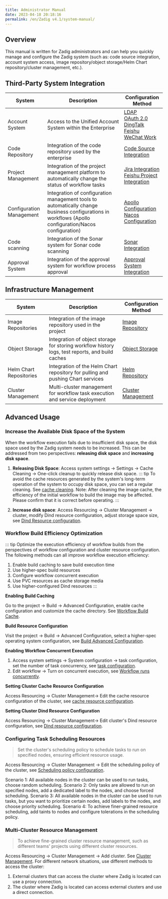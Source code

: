 ```yaml
---
title: Administrator Manual
date: 2023-04-18 20:18:16
permalink: /en/Zadig v4.1/system-manual/
---
```


## Overview

This manual is written for Zadig administrators and can help you quickly manage and configure the Zadig system (such as: code source integration, account system access, image repository/object storage/Helm Chart repository/cluster management, etc.).

## Third-Party System Integration

|System       |  Description                            | Configuration Method |
| ---------- | ---------------------------------| -------|
| Account System | Access to the Unified Account System within the Enterprise |[LDAP](/en/Zadig%20v4.1/settings/account/ldap/)<br>[OAuth 2.0](/en/Zadig%20v4.1/settings/account/oauth2/)<br>[DingTalk](/en/Zadig%20v4.1/settings/account/dingding/)<br>[Feishu](/en/Zadig%20v4.1/settings/account/lark/)<br>[WeChat Work](/en/Zadig%20v4.1/settings/account/workwx/)|
| Code Repository | Integration of the code repository used by the enterprise |[Code Source Integration](/en/Zadig%20v4.1/settings/codehost/overview/)|
| Project Management | Integration of the project management platform to automatically change the status of workflow tasks |[Jira Integration](/en/Zadig%20v4.1/settings/jira/)<br>[Feishu Project Integration](/en/Zadig%20v4.1/settings/lark/)|
| Configuration Management | Integration of configuration management tools to automatically change business configurations in workflows (Apollo configuration/Nacos configuration) |[Apollo Configuration](/en/Zadig%20v4.1/settings/configsystem/apollo/)<br>[Nacos Configuration](/en/Zadig%20v4.1/settings/configsystem/nacos/)|
| Code scanning | Integration of the Sonar system for Sonar code scanning |[Sonar Integration](/en/Zadig%20v4.1/settings/sonar/)|
| Approval System | Integration of the approval system for workflow process approval |[Approval System Integration](/en/Zadig%20v4.1/settings/approval/)|

## Infrastructure Management

|System       |  Description                            | Configuration Method |
| ---------- | ---------------------------------| -------|
| Image Repositories | Integration of the image repository used in the project |[Image Repository](/en/Zadig%20v4.1/settings/image-registry/)|
| Object Storage | Integration of object storage for storing workflow history logs, test reports, and build caches |[Object Storage](/en/Zadig%20v4.1/settings/object-storage/)|
| Helm Chart Repositories | Integration of the Helm Chart repository for pulling and pushing Chart services |[Helm Repository](/en/Zadig%20v4.1/settings/helm/)|
| Cluster Management | Multi-cluster management for workflow task execution and service deployment |[Cluster Management](/en/Zadig%20v4.1/pages/cluster_manage/)|

## Advanced Usage

### Increase the Available Disk Space of the System

When the workflow execution fails due to insufficient disk space, the disk space used by the Zadig system needs to be increased. This can be addressed from two perspectives: **releasing disk space** and **increasing disk space**.

1. **Releasing Disk Space**: Access system settings -> Settings -> Cache Cleaning -> One-click cleanup to quickly release disk space.
::: tip
To avoid the cache resources generated by the system's long-term operation of the system to occupy disk space, you can set a regular cleaning. See [cache cleaning](/en/Zadig%20v4.1/settings/system-settings/#%E7%BC%93%E5%AD%98%E6%B8%85%E7%90%86).
Note: After cleaning the image cache, the efficiency of the initial workflow to build the image may be affected. Please confirm that it is correct before operating.
:::

2. **Increase disk space**: Access Resourcing -> Cluster Management -> cluster, modify Dind resource configuration, adjust storage space size, see [Dind Resource configuration](/en/Zadig%20v4.1/pages/cluster_manage/#dind-%E8%B5%84%E6%BA%90%E9%85%8D%E7%BD%AE).

### Workflow Build Efficiency Optimization

::: tip
Optimize the execution efficiency of workflow builds from the perspectives of workflow configuration and cluster resource configuration. The following methods can all improve workflow execution efficiency:
1. Enable build caching to save build execution time
2. Use higher-spec build resources
3. Configure workflow concurrent execution
4. Use PVC resources as cache storage media
5. Use higher-configured Dind resources
:::

**Enabling Build Caching**

Go to the project -> Build -> Advanced Configuration, enable cache configuration and customize the cache directory. See [Workflow Build Cache](/en/Zadig%20v4.1/workflow/cache/#%E5%B7%A5%E4%BD%9C%E7%A9%BA%E9%97%B4%E7%BC%93%E5%AD%98).

**Build Resource Configuration**

Visit the project -> Build -> Advanced Configuration, select a higher-spec operating system configuration, see [Build Advanced Configuration](/en/Zadig%20v4.1/project/build/#%E9%AB%98%E7%BA%A7%E9%85%8D%E7%BD%AE).

**Enabling Workflow Concurrent Execution**

1. Access system settings -> System configuration -> task configuration, set the number of task concurrency, see [task configuration](/en/Zadig%20v4.1/settings/system-settings/#%E4%BB%BB%E5%8A%A1%E9%85%8D%E7%BD%AE).
2. Edit workflow -> Turn on concurrent execution, see [Workflow runs concurrently](/en/Zadig%20v4.1/project/common-workflow/#%E9%AB%98%E7%BA%A7%E9%85%8D%E7%BD%AE).

**Setting Cluster Cache Resource Configuration**

Access Resourcing -> Cluster Management-> Edit the cache resource configuration of the cluster, see [cache resource configuration](/en/Zadig%20v4.1/pages/cluster_manage/#%E7%BC%93%E5%AD%98%E8%B5%84%E6%BA%90%E9%85%8D%E7%BD%AE).

**Setting Cluster Dind Resource Configuration**

Access Resourcing -> Cluster Management-> Edit cluster's Dind resource configuration, see [Dind resource configuration](/en/Zadig%20v4.1/pages/cluster_manage/#dind-%E8%B5%84%E6%BA%90%E9%85%8D%E7%BD%AE).

### Configuring Task Scheduling Resources

> Set the cluster's scheduling policy to schedule tasks to run on specified nodes, ensuring efficient resource usage.

Access Resourcing -> Cluster Management -> Edit the scheduling policy of the cluster, see [Scheduling policy configuration](/en/Zadig%20v4.1/pages/cluster_manage/#%E8%AE%BE%E7%BD%AE%E8%B0%83%E5%BA%A6%E7%AD%96%E7%95%A5).

Scenario 1: All available nodes in the cluster can be used to run tasks, choose random scheduling.
Scenario 2: Only tasks are allowed to run on specified nodes, add a dedicated label to the nodes, and choose forced scheduling.
Scenario 3: All available nodes in the cluster can be used to run tasks, but you want to prioritize certain nodes, add labels to the nodes, and choose priority scheduling.
Scenario 4: To achieve finer-grained resource scheduling, add taints to nodes and configure tolerations in the scheduling policy.

### Multi-Cluster Resource Management

> To achieve fine-grained cluster resource management, such as different teams' projects using different cluster resources.

Access Resourcing -> Cluster Management -> Add cluster. See [Cluster Management](/en/Zadig%20v4.1/pages/cluster_manage/).
For different network situations, use different methods to access the cluster:
1. External clusters that can access the cluster where Zadig is located can use a proxy connection.
2. The cluster where Zadig is located can access external clusters and use a direct connection.